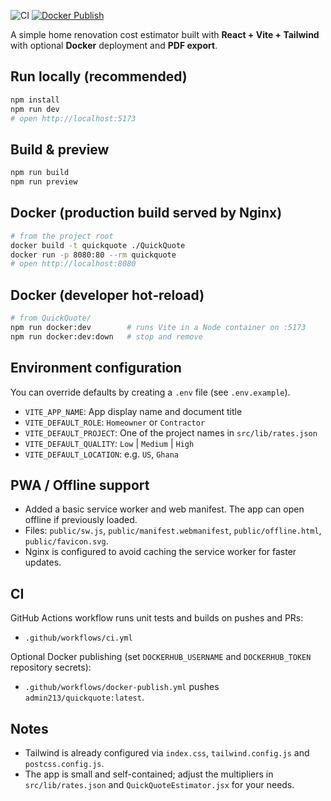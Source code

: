 ![CI](https://github.com/Ebang213/QuickQuote-Docker/actions/workflows/ci.yml/badge.svg)
[![Docker Publish](https://github.com/Ebang213/QuickQuote-Docker/actions/workflows/docker-publish.yml/badge.svg)](https://github.com/Ebang213/QuickQuote-Docker/actions/workflows/docker-publish.yml)

A simple home renovation cost estimator built with **React + Vite + Tailwind** with optional **Docker** deployment and **PDF export**.

## Run locally (recommended)
```bash
npm install
npm run dev
# open http://localhost:5173
```

## Build & preview
```bash
npm run build
npm run preview
```

## Docker (production build served by Nginx)
```bash
# from the project root
docker build -t quickquote ./QuickQuote
docker run -p 8080:80 --rm quickquote
# open http://localhost:8080
```

## Docker (developer hot‑reload)
```bash
# from QuickQuote/
npm run docker:dev        # runs Vite in a Node container on :5173
npm run docker:dev:down   # stop and remove
```

## Environment configuration
You can override defaults by creating a `.env` file (see `.env.example`).

- `VITE_APP_NAME`: App display name and document title
- `VITE_DEFAULT_ROLE`: `Homeowner` or `Contractor`
- `VITE_DEFAULT_PROJECT`: One of the project names in `src/lib/rates.json`
- `VITE_DEFAULT_QUALITY`: `Low` | `Medium` | `High`
- `VITE_DEFAULT_LOCATION`: e.g. `US`, `Ghana`

## PWA / Offline support
- Added a basic service worker and web manifest. The app can open offline if previously loaded.
- Files: `public/sw.js`, `public/manifest.webmanifest`, `public/offline.html`, `public/favicon.svg`.
- Nginx is configured to avoid caching the service worker for faster updates.

## CI
GitHub Actions workflow runs unit tests and builds on pushes and PRs:
- `.github/workflows/ci.yml`

Optional Docker publishing (set `DOCKERHUB_USERNAME` and `DOCKERHUB_TOKEN` repository secrets):
- `.github/workflows/docker-publish.yml` pushes `admin213/quickquote:latest`.

## Notes
- Tailwind is already configured via `index.css`, `tailwind.config.js` and `postcss.config.js`.
- The app is small and self-contained; adjust the multipliers in `src/lib/rates.json` and `QuickQuoteEstimator.jsx` for your needs.
